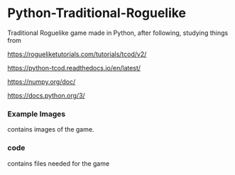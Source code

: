 # Python-Traditional-Roguelike
Traditional Roguelike game made in Python, after following, studying  things from 

https://rogueliketutorials.com/tutorials/tcod/v2/

https://python-tcod.readthedocs.io/en/latest/

https://numpy.org/doc/

https://docs.python.org/3/

### Example Images 
 contains images of the game.

### code  
contains files needed for the game
